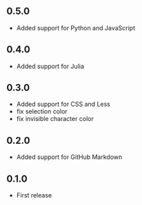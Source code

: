 ## 0.5.0
- Added support for Python and JavaScript

## 0.4.0
- Added support for Julia

## 0.3.0
- Added support for CSS and Less
- fix selection color
- fix invisible character color

## 0.2.0
- Added support for GitHub Markdown

## 0.1.0
- First release
